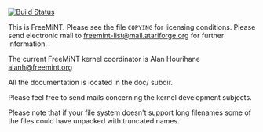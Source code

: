 [![Build Status](https://travis-ci.org/freemint/freemint.svg?branch=master)](https://travis-ci.org/freemint/freemint)

This is FreeMiNT.  Please see the file `COPYING` for licensing conditions.
Please send electronic mail to freemint-list@mail.atariforge.org for further 
information.

The current FreeMiNT kernel coordinator is Alan Hourihane
<alanh@freemint.org>

All the documentation is located in the doc/ subdir.

Please feel free to send mails concerning the kernel development subjects.

Please note that if your file system doesn't support long filenames
some of the files could have unpacked with truncated names.
